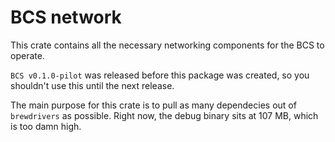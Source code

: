 # BCS network
This crate contains all the necessary networking components for the BCS to operate.

`BCS v0.1.0-pilot` was released before this package was created, so you shouldn't use this until the next release.

The main purpose for this crate is to pull as many dependecies out of `brewdrivers` as possible. Right now, the debug binary sits at 107 MB, which is too damn high.